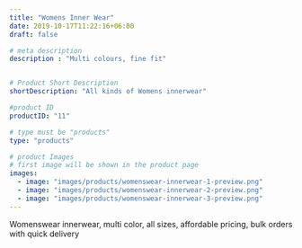 ```yaml
---
title: "Womens Inner Wear"
date: 2019-10-17T11:22:16+06:00
draft: false

# meta description
description : "Multi colours, fine fit"


# Product Short Description
shortDescription: "All kinds of Womens innerwear"

#product ID
productID: "11"

# type must be "products"
type: "products"

# product Images
# first image will be shown in the product page
images:
  - image: "images/products/womenswear-innerwear-1-preview.png"
  - image: "images/products/womenswear-innerwear-2-preview.png"
  - image: "images/products/womenswear-innerwear-3-preview.png"
---
```


Womenswear innerwear, multi color, all sizes, affordable pricing, bulk orders with quick delivery
